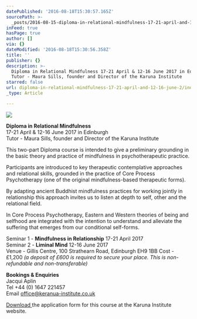 ```yaml
---
datePublished: '2016-08-18T15:30:57.165Z'
sourcePath: >-
  _posts/2016-08-15-diploma-in-relational-mindfulness-17-21-april-and-12-16-june-2.md
inFeed: true
hasPage: true
author: []
via: {}
dateModified: '2016-08-18T15:30:56.358Z'
title: ''
publisher: {}
description: >-
  Diploma in Relational Mindfulness 17-21 April & 12-16 June 2017 in Edinburgh
  Tutor - Maura Sills, founder and Director of the Karuna Institute
starred: false
url: diploma-in-relational-mindfulness-17-21-april-and-12-16-june-2/index.html
_type: Article

---
```

![](https://the-grid-user-content.s3-us-west-2.amazonaws.com/a6090173-7bd7-4fea-b6a7-57cddab73e12.jpg)

**Diploma in Relational Mindfulness**  
17-21 April & 12-16 June 2017 in Edinburgh  
Tutor - Maura Sills, founder and Director of the Karuna Institute

This two-part Diploma course is intended to give a preliminary grounding in the basic theory and practice of mindfulness in psychotherapeutic practice.

Participants are introduced to key therapeutic contemplative approaches and relational skills, grounded in the practice of Core Process Psychotherapy (one of the original mindfulness-based therapeutic forms).

By adapting ancient Buddhist mindfulness practices for working jointly in relationship this approach invites us to listen at depth to self, other and the relational field.

In Core Process Psychotherapy, Eastern and Western theories of being and selfhood are integrated with the intention to understand and alleviate the suffering that emerges from our conditional self-forms.

Seminar 1 - **Mindfulness in Relationship** 17-21 April 2017  
Seminar 2 - **Liminal Mind** 12-16 June 2017  
Venue - Gillis Centre, 100 Strathearn Road, Edinburgh EH9 1BB Cost - £1,200 _(a deposit of £600 is required to secure your place. This is non-refundable and non-transferable)_

**Bookings & Enquiries**  
Jacqui Aplin  
Tel +44 (0) 1647 221457  
Email office@keranua-institute.co.uk

[Download ][0]the application form for this course at the Karuna Institute website.

[0]: http://www.karuna-institute.co.uk/ "Karuna Institute"
